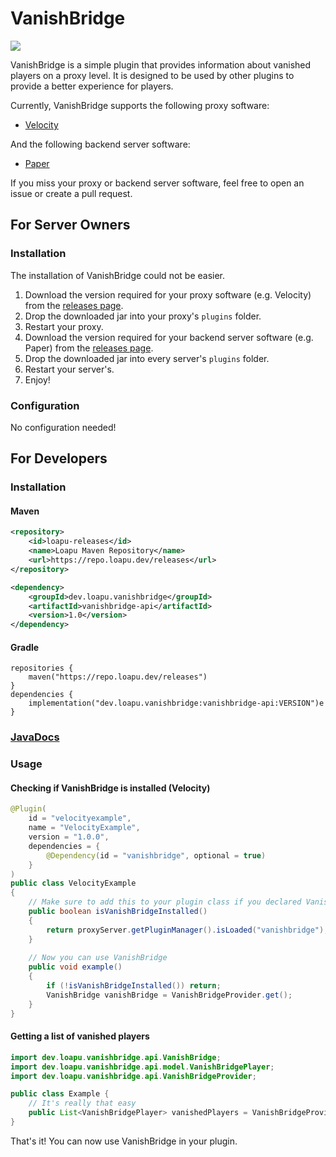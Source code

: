 # VanishBridge
![](https://repo.loapu.dev/api/badge/latest/releases/dev/loapu/vanishbridge/vanishbridge-api?color=40c14a&name=API&prefix=v)

VanishBridge is a simple plugin that provides information about vanished players on a proxy level. It is designed to be used by other plugins to provide a better experience for players.

Currently, VanishBridge supports the following proxy software:
- [Velocity](https://velocitypowered.com/)

And the following backend server software:
- [Paper](https://papermc.io/)

If you miss your proxy or backend server software, feel free to open an issue or create a pull request.

## For Server Owners

### Installation
The installation of VanishBridge could not be easier. 

1. Download the version required for your proxy software (e.g. Velocity) from the [releases page](https://github.com/Loapu/VanishBridge/releases).
2. Drop the downloaded jar into your proxy's `plugins` folder.
3. Restart your proxy.
4. Download the version required for your backend server software (e.g. Paper) from the [releases page](https://github.com/Loapu/VanishBridge/releases).
5. Drop the downloaded jar into every server's `plugins` folder.
6. Restart your server's.
7. Enjoy!

### Configuration
No configuration needed!

## For Developers

### Installation

#### Maven
```xml
<repository>
    <id>loapu-releases</id>
    <name>Loapu Maven Repository</name>
    <url>https://repo.loapu.dev/releases</url>
</repository>

<dependency>
    <groupId>dev.loapu.vanishbridge</groupId>
    <artifactId>vanishbridge-api</artifactId>
    <version>1.0</version>
</dependency>
```

#### Gradle
```
repositories {
    maven("https://repo.loapu.dev/releases")
}
dependencies {
    implementation("dev.loapu.vanishbridge:vanishbridge-api:VERSION")e
}
```

### [JavaDocs](https://repo.loapu.dev/javadoc/releases/dev/loapu/vanishbridge/vanishbridge-api/latest)


### Usage

#### Checking if VanishBridge is installed (Velocity)

```java
@Plugin(
    id = "velocityexample",
    name = "VelocityExample",
    version = "1.0.0",
    dependencies = {
        @Dependency(id = "vanishbridge", optional = true)
    }
)
public class VelocityExample
{
    // Make sure to add this to your plugin class if you declared VanishBridge as optional
    public boolean isVanishBridgeInstalled() 
    {
        return proxyServer.getPluginManager().isLoaded("vanishbridge");
    }
	
    // Now you can use VanishBridge
    public void example()
    {
	    if (!isVanishBridgeInstalled()) return;
	    VanishBridge vanishBridge = VanishBridgeProvider.get();
    }
}
```

#### Getting a list of vanished players
```java
import dev.loapu.vanishbridge.api.VanishBridge;
import dev.loapu.vanishbridge.api.model.VanishBridgePlayer;
import dev.loapu.vanishbridge.api.VanishBridgeProvider;

public class Example {
    // It's really that easy
    public List<VanishBridgePlayer> vanishedPlayers = VanishBridgeProvider.get().vanishedPlayers();
}
```

That's it! You can now use VanishBridge in your plugin.